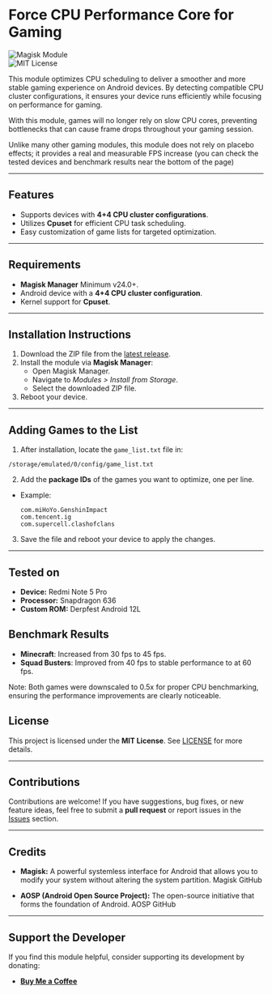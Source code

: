 # **Force CPU Performance Core for Gaming**  

![Magisk Module](https://img.shields.io/badge/Magisk-Module-blue?logo=android)  
![MIT License](https://img.shields.io/badge/License-MIT-green)  

This module optimizes CPU scheduling to deliver a smoother and more stable gaming experience on Android devices. By detecting compatible CPU cluster configurations, it ensures your device runs efficiently while focusing on performance for gaming.  

With this module, games will no longer rely on slow CPU cores, preventing bottlenecks that can cause frame drops throughout your gaming session.

Unlike many other gaming modules, this module does not rely on placebo effects; it provides a real and measurable FPS increase (you can check the tested devices and benchmark results near the bottom of the page)

---

## **Features**  
- Supports devices with **4+4 CPU cluster configurations**.  
- Utilizes **Cpuset** for efficient CPU task scheduling.  
- Easy customization of game lists for targeted optimization.  

---

## **Requirements**  
- **Magisk Manager** Minimum v24.0+.  
- Android device with a **4+4 CPU cluster configuration**.  
- Kernel support for **Cpuset**.  

---

## **Installation Instructions**  

1. Download the ZIP file from the [latest release](#).  
2. Install the module via **Magisk Manager**:  
   - Open Magisk Manager.  
   - Navigate to *Modules > Install from Storage*.  
   - Select the downloaded ZIP file.  
3. Reboot your device.  

---

## **Adding Games to the List**  

1. After installation, locate the `game_list.txt` file in:  
  ```
  /storage/emulated/0/config/game_list.txt
  ```
2. Add the **package IDs** of the games you want to optimize, one per line.  
- Example:  
  ```
  com.miHoYo.GenshinImpact
  com.tencent.ig
  com.supercell.clashofclans
  ```  
3. Save the file and reboot your device to apply the changes.   

---

## Tested on

- **Device:** Redmi Note 5 Pro
- **Processor:** Snapdragon 636
- **Custom ROM:** Derpfest Android 12L

## Benchmark Results

- **Minecraft**: Increased from 30 fps to 45 fps.
- **Squad Busters**: Improved from 40 fps to stable performance to at 60 fps.

Note: Both games were downscaled to 0.5x for proper CPU benchmarking, ensuring the performance improvements are clearly noticeable.


## **License**  
This project is licensed under the **MIT License**. See [LICENSE](LICENSE) for more details.  

---

## **Contributions**  
Contributions are welcome! If you have suggestions, bug fixes, or new feature ideas, feel free to submit a **pull request** or report issues in the [Issues](#) section.  

---

## **Credits**  
- **Magisk:** A powerful systemless interface for Android that allows you to modify your system without altering the system partition.
Magisk GitHub

- **AOSP (Android Open Source Project):** The open-source initiative that forms the foundation of Android.
AOSP GitHub

---

## **Support the Developer**  
If you find this module helpful, consider supporting its development by donating:  
- **[Buy Me a Coffee](https://buymeacoffee.com/username)**  
